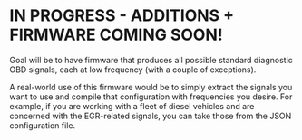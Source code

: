 # IN PROGRESS - ADDITIONS + FIRMWARE COMING SOON!

Goal will be to have firmware that produces all possible standard diagnostic OBD signals, each at low frequency (with a couple of exceptions). 

A real-world use of this firmware would be to simply extract the signals you want to use and compile that configuration with frequencies you desire. For example, if you are working with a fleet of diesel vehicles and are concerned with the EGR-related signals, you can take those from the JSON configuration file.

